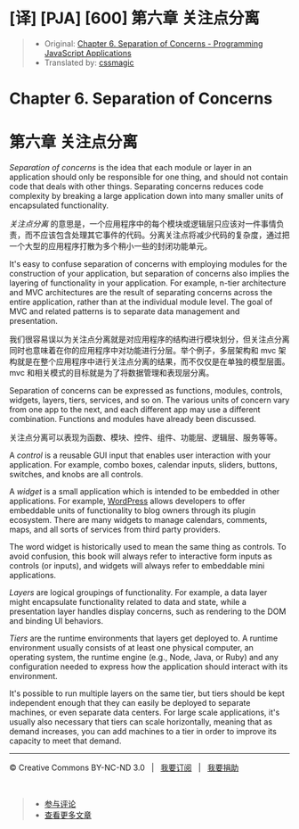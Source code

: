 # [译] [PJA] [600] 第六章 关注点分离

> * Original: [Chapter 6. Separation of Concerns - Programming JavaScript Applications](http://chimera.labs.oreilly.com/books/1234000000262/ch06.html)
> * Translated by: [cssmagic](https://github.com/cssmagic)

# Chapter 6. Separation of Concerns

# 第六章 关注点分离

_Separation of concerns_ is the idea that each module or layer in an application should only be responsible for one thing, and should not contain code that deals with other things. Separating concerns reduces code complexity by breaking a large application down into many smaller units of encapsulated functionality.

*关注点分离* 的意思是，一个应用程序中的每个模块或逻辑层只应该对一件事情负责，而不应该包含处理其它事件的代码。分离关注点将减少代码的复杂度，通过把一个大型的应用程序打散为多个稍小一些的封闭功能单元。

It's easy to confuse separation of concerns with employing modules for the construction of your application, but separation of concerns also implies the layering of functionality in your application. For example, n-tier architecture and MVC architectures are the result of separating concerns across the entire application, rather than at the individual module level. The goal of MVC and related patterns is to separate data management and presentation.

我们很容易误以为关注点分离就是对应用程序的结构进行模块划分，但关注点分离同时也意味着在你的应用程序中对功能进行分层。举个例子，多层架构和 mvc 架构就是在整个应用程序中进行关注点分离的结果，而不仅仅是在单独的模型层面。mvc 和相关模式的目标就是为了将数据管理和表现层分离。

Separation of concerns can be expressed as functions, modules, controls, widgets, layers, tiers, services, and so on. The various units of concern vary from one app to the next, and each different app may use a different combination. Functions and modules have already been discussed.

关注点分离可以表现为函数、模块、控件、组件、功能层、逻辑层、服务等等。

A _control_ is a reusable GUI input that enables user interaction with your application. For example, combo boxes, calendar inputs, sliders, buttons, switches, and knobs are all controls.

A _widget_ is a small application which is intended to be embedded in other applications. For example, [WordPress][4] allows developers to offer embeddable units of functionality to blog owners through its plugin ecosystem. There are many widgets to manage calendars, comments, maps, and all sorts of services from third party providers.

The word widget is historically used to mean the same thing as controls. To avoid confusion, this book will always refer to interactive form inputs as controls (or inputs), and widgets will always refer to embeddable mini applications.

_Layers_ are logical groupings of functionality. For example, a data layer might encapsulate functionality related to data and state, while a presentation layer handles display concerns, such as rendering to the DOM and binding UI behaviors.

_Tiers_ are the runtime environments that layers get deployed to. A runtime environment usually consists of at least one physical computer, an operating system, the runtime engine (e.g., Node, Java, or Ruby) and any configuration needed to express how the application should interact with its environment.

It's possible to run multiple layers on the same tier, but tiers should be kept independent enough that they can easily be deployed to separate machines, or even separate data centers. For large scale applications, it's usually also necessary that tiers can scale horizontally, meaning that as demand increases, you can add machines to a tier in order to improve its capacity to meet that demand.

[4]: http://wordpress.org/

***

&copy; Creative Commons BY-NC-ND 3.0 &nbsp; | &nbsp; [我要订阅](http://www.cssmagic.net/blog/subscribe) &nbsp; | &nbsp; [我要捐助](http://www.cssmagic.net/blog/donate)

&nbsp;
> * [参与评论](https://github.com/cssmagic/blog/issues/XXXXXXXXXX)
> * [查看更多文章](https://github.com/cssmagic/blog/issues?state=open)
